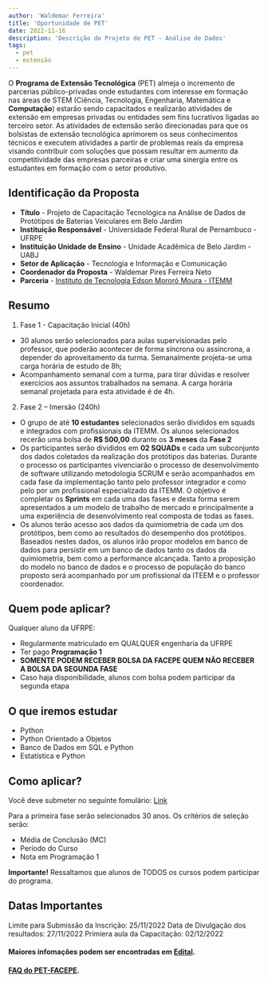```yaml
---
author: 'Waldemar Ferreira'
title: 'Oportunidade de PET'
date: 2022-11-16
description: 'Descrição do Projeto de PET - Análise de Dados'
tags:
  - pet
  - extensão
---
```


O **Programa de Extensão Tecnológica** (PET) almeja o incremento de parcerias público-privadas onde estudantes com interesse em formação nas áreas de STEM (Ciência, Tecnologia, Engenharia, Matemática e **Computação**) estarão sendo capacitados e realizarão atividades de extensão em empresas privadas ou entidades sem fins lucrativos ligadas ao terceiro setor. As atividades de extensão serão direcionadas para que os bolsistas de extensão tecnológica aprimorem os seus conhecimentos técnicos e executem atividades a partir de problemas reais da empresa visando contribuir com soluções que possam resultar em aumento da competitividade das empresas parceiras e criar uma sinergia entre os estudantes em formação com o setor produtivo.

## Identificação da Proposta
 * **Título** - Projeto de Capacitação Tecnológica na Análise de Dados de Protótipos de Baterias Veiculares em Belo Jardim
 * **Instituição Responsável** - Universidade Federal Rural de Pernambuco - UFRPE
 * **Instituição Unidade de Ensino** - Unidade Acadêmica de Belo Jardim - UABJ
 * **Setor de Aplicação** - Tecnologia e Informação e Comunicação
 * **Coordenador da Proposta** - Waldemar Pires Ferreira Neto
 * **Parceria** - [Instituto de Tecnologia Edson Mororó Moura - ITEMM](https://www.itemm.org.br/)

## Resumo

 1. Fase 1 - Capacitação Inicial (40h)
  * 30 alunos serão selecionados para aulas supervisionadas pelo professor, que poderão acontecer de forma síncrona ou assíncrona, a depender do aproveitamento da turma. Semanalmente projeta-se uma carga horária de estudo de 8h;
  * Acompanhamento semanal com a turma, para tirar dúvidas e resolver exercícios aos assuntos trabalhados na semana. A carga horária semanal projetada para esta atividade é de 4h.
 2. Fase 2 – Imersão (240h)
  * O grupo de até **10 estudantes** selecionados serão divididos em squads e integrados com profissionais da ITEMM. Os alunos selecionados recerão uma bolsa de **R$ 500,00** durante os **3 meses** da **Fase 2**
  * Os participantes serão divididos em **02 SQUADs** e cada um subconjunto dos dados coletados da realização dos protótipos das baterias. Durante o processo os participantes vivenciarão o processo de desenvolvimento de software utilizando metodologia SCRUM e serão acompanhados em cada fase da implementação tanto pelo professor integrador e como pelo por um profissional especializado da ITEMM. O objetivo é completar os **Sprints** em cada uma das fases e desta forma serem apresentados a um modelo de trabalho de mercado e principalmente a uma experiência de desenvolvimento real composta de todas as fases.
  * Os alunos terão acesso aos dados da quimiometria de cada um dos protótipos, bem como ao resultados do desempenho dos protótipos. Baseados nestes dados, os alunos irão propor modelos em banco de dados para persistir em um banco de dados tanto os dados da quimiometria, bem como a performance alcançada. Tanto a proposição do modelo no banco de dados e o processo de população do banco proposto será acompanhado por um profissional da ITEEM e o professor coordenador.

## Quem pode aplicar?

Qualquer aluno da UFRPE:
 * Regularmente matriculado em QUALQUER engenharia da UFRPE
 * Ter pago **Programação 1**
 * **SOMENTE PODEM RECEBER BOLSA DA FACEPE QUEM NÃO RECEBER A BOLSA DA SEGUNDA FASE**
 * Caso haja disponibilidade, alunos com bolsa podem participar da segunda etapa

## O que iremos estudar

 * Python
 * Python Orientado a Objetos
 * Banco de Dados em SQL e Python
 * Estatística e Python
 
## Como aplicar?

Você deve submeter no seguinte fomulário: [Link](https://forms.gle/jHpqJpJxSDZ7xAYE8)

Para a primeira fase serão selecionados 30 anos. Os critérios de seleção serão:
 * Média de Conclusão (MC)
 * Período do Curso
 * Nota em Programação 1

**Importante!** Ressaltamos que alunos de TODOS os cursos podem participar do programa.

## Datas Importantes

Limite para Submissão da Inscrição: 25/11/2022
Data de Divulgação dos resultados: 27/11/2022
Primiera aula da Capacitação: 02/12/2022

#### Maiores infomações podem ser encontradas em [Edital](http://www.facepe.br/wp-content/uploads/2022/06/Edital-FACEPE_22-2022-PET-Segunda-Rodada-FAQ.pdf).

#### [FAQ do PET-FACEPE](http://www.facepe.br/wp-content/uploads/2022/06/Edital-FACEPE_22-2022-PET-Segunda-Rodada-FAQ.pdf).